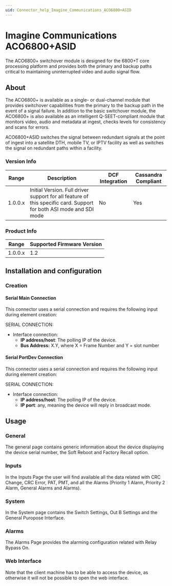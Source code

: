```yaml
---
uid: Connector_help_Imagine_Communications_ACO6800+ASID
---
```


# Imagine Communications ACO6800+ASID

The ACO6800+ switchover module is designed for the 6800+T core processing platform and provides both the primary and backup paths critical to maintaining uninterrupted video and audio signal flow.

## About

The ACO6800+ is available as a single- or dual-channel module that provides switchover capabilities from the primary to the backup path in the event of a signal failure. In addition to the basic switchover module, the ACO6800+ is also available as an intelligent Q-SEET-compliant module that monitors video, audio and metadata at ingest, checks levels for consistency and scans for errors.

ACO6800+ASID switches the signal between redundant signals at the point of ingest into a satellite DTH, mobile TV, or IPTV facility as well as switches the signal on redundant paths within a facility.

### Version Info

| **Range** | **Description**                                                                                                    | **DCF Integration** | **Cassandra Compliant** |
|------------------|--------------------------------------------------------------------------------------------------------------------|---------------------|-------------------------|
| 1.0.0.x          | Initial Version. Full driver support for all feature of this specific card. Support for both ASI mode and SDI mode | No                  | Yes                     |

### Product Info

| Range | Supported Firmware Version |
|------------------|-----------------------------|
| 1.0.0.x          | 1.2                         |

## Installation and configuration

### Creation

#### Serial Main Connection

This connector uses a serial connection and requires the following input during element creation:

SERIAL CONNECTION:

- Interface connection:
  - **IP address/host**: The polling IP of the device.
  - **Bus Address:** X.Y, where X = Frame Number and Y = slot number

#### Serial PortDev Connection

This connector uses a serial connection and requires the following input during element creation:

SERIAL CONNECTION:

- Interface connection:
  - **IP address/host**: The polling IP of the device.
  - **IP port**: any, meaning the device will reply in broadcast mode.

## Usage

### General

The general page contains generic information about the device displaying the device serial number, the Soft Reboot and Factory Recall option.

### Inputs

In the Inputs Page the user will find available all the data related with CRC Change, CRC Error, PAT, PMT, and all the Alarms (Priority 1 Alarm, Priority 2 Alarm, General Alarms and Alarms).

### System

In the System page contains the Switch Settings, Out B Settings and the General Puropose Interface.

### Alarms

The Alarms Page provides the alarming configuration related with Relay Bypass On.

### Web Interface

Note that the client machine has to be able to access the device, as otherwise it will not be possible to open the web interface.
